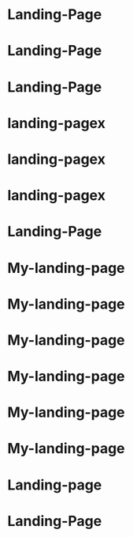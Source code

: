 # Landing-Page
# Landing-Page
# Landing-Page
# landing-pagex
# landing-pagex
# landing-pagex
# Landing-Page
# My-landing-page
# My-landing-page
# My-landing-page
# My-landing-page
# My-landing-page
# My-landing-page
# Landing-page
# Landing-Page
